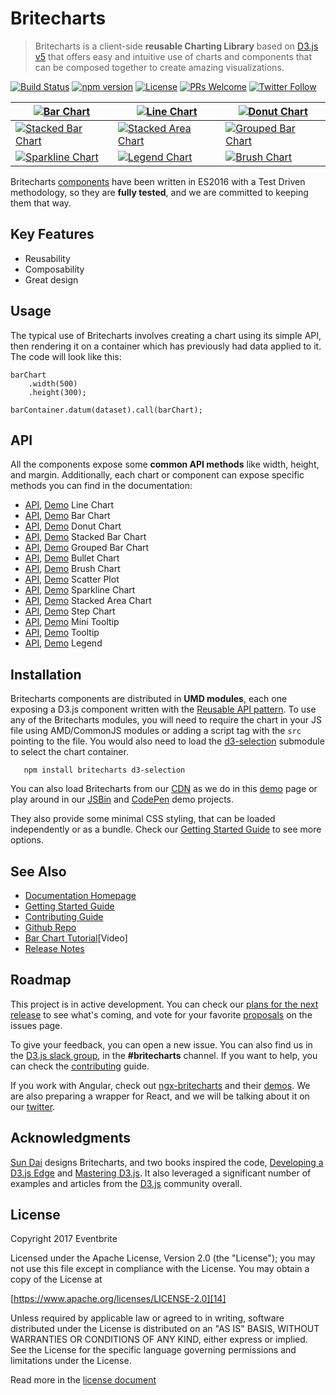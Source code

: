 # Britecharts
> Britecharts is a client-side **reusable Charting Library** based on [D3.js v5][1] that offers easy and intuitive use of charts and components that can be composed together to create amazing visualizations.

[![Build Status](https://travis-ci.org/eventbrite/britecharts.svg?branch=master)](https://travis-ci.org/eventbrite/britecharts)
[![npm version](https://badge.fury.io/js/britecharts.svg)](https://badge.fury.io/js/britecharts)
[![License](https://img.shields.io/badge/License-Apache%202.0-blue.svg)](https://opensource.org/licenses/Apache-2.0)
[![PRs Welcome](https://img.shields.io/badge/PRs-welcome-brightgreen.svg)](https://github.com/eventbrite/britecharts/blob/master/.github/CONTRIBUTING.md)
[![Twitter Follow](https://img.shields.io/twitter/follow/britecharts.svg?style=social&label=Follow)](https://twitter.com/Britecharts/followers)

| [![Bar Chart][barChartImg]][barChartDemo] | [![Line Chart][lineChartImg]][lineChartDemo] | [![Donut Chart][donutChartImg]][donutChartDemo] |
| ------ | ----- | ----- |
| [![Stacked Bar Chart][stackedBarChartImg]][stackedBarChartDemo] | [![Stacked Area Chart][stackedAreaChartLargeImg]][stackedAreaChartDemo] | [![Grouped Bar Chart][groupedBarChartImg]][groupedBarChartDemo] |
| [![Sparkline Chart][sparklineChartImg]][sparklineChartDemo] | [![Legend Chart][legendChartImg]][donutChartDemo] | [![Brush Chart][brushChartImg]][brushChartDemo] |

Britecharts [components][32] have been written in ES2016 with a Test Driven methodology, so they are **fully tested**, and we are committed to keeping them that way.

## Key Features

- Reusability
- Composability
- Great design

## Usage

The typical use of Britecharts involves creating a chart using its simple API, then rendering it on a container which has previously had data applied to it. The code will look like this:

    barChart
        .width(500)
        .height(300);

    barContainer.datum(dataset).call(barChart);

## API

All the components expose some **common API methods** like width, height, and margin. Additionally, each chart or component can expose specific methods you can find in the documentation:

 - [API][25], [Demo][lineChartDemo] Line Chart
 - [API][22], [Demo][barChartDemo] Bar Chart
 - [API][21], [Demo][donutChartDemo] Donut Chart
 - [API][38], [Demo][stackedBarChartDemo] Stacked Bar Chart
 - [API][40], [Demo][groupedBarChartDemo] Grouped Bar Chart
 - [API][43], [Demo][bulletChartDemo] Bullet Chart
 - [API][23], [Demo][brushChartDemo] Brush Chart
 - [API][41], [Demo][scatterPlotDemo] Scatter Plot
 - [API][29], [Demo][sparklineChartDemo] Sparkline Chart
 - [API][30], [Demo][stackedAreaChartDemo] Stacked Area Chart
 - [API][28], [Demo][stepChartDemo] Step Chart
 - [API][26], [Demo][barChartDemo] Mini Tooltip
 - [API][27], [Demo][lineChartDemo] Tooltip
 - [API][24], [Demo][donutChartDemo] Legend

## Installation

Britecharts components are distributed in **UMD modules**, each one exposing a D3.js component written with the [Reusable API pattern][3]. To use any of the Britecharts modules, you will need to require the chart in your JS file using AMD/CommonJS modules or adding a script tag with the `src` pointing to the file. You would also need to load the [d3-selection][37] submodule to select the chart container.

```
   npm install britecharts d3-selection
```

You can also load Britecharts from our [CDN][cdnHome] as we do in this [demo][cdnDemo] page or play around in our [JSBin][jsbinSandbox] and [CodePen][codepenDemos] demo projects.

They also provide some minimal CSS styling, that can be loaded independently or as a bundle. Check our [Getting Started Guide][gettingStarted] to see more options.

## See Also
- [Documentation Homepage][31]
- [Getting Started Guide][gettingStarted]
- [Contributing Guide][35]
- [Github Repo][33]
- [Bar Chart Tutorial][screenCast][Video]
- [Release Notes][13]

## Roadmap
This project is in active development. You can check our [plans for the next release][release3Project] to see what's coming, and vote for your favorite [proposals][proposals] on the issues page.

To give your feedback, you can open a new issue. You can also find us in the [D3.js slack group][d3Slack], in the **#britecharts** channel. If you want to help, you can check the [contributing][35] guide.

If you work with Angular, check out [ngx-britecharts][angularWrapper] and their [demos][angularWrapperDemos]. We are also preparing a wrapper for React, and we will be talking about it on our [twitter][twitter].

## Acknowledgments

[Sun Dai][sunsDribble] designs Britecharts, and two books inspired the code, [Developing a D3.js Edge][19] and [Mastering D3.js][20]. It also leveraged a significant number of examples and articles from the [D3.js][1] community overall.

## License

Copyright 2017 Eventbrite

Licensed under the Apache License, Version 2.0 (the "License");
you may not use this file except in compliance with the License.
You may obtain a copy of the License at

[https://www.apache.org/licenses/LICENSE-2.0][14]

Unless required by applicable law or agreed to in writing, software
distributed under the License is distributed on an "AS IS" BASIS,
WITHOUT WARRANTIES OR CONDITIONS OF ANY KIND, either express or implied.
See the License for the specific language governing permissions and
limitations under the License.

Read more in the [license document][15]


[1]: https://d3js.org/
[2]: https://webpack.github.io/
[3]: https://bost.ocks.org/mike/chart/
[12]: https://nodejs.org/en/download/
[13]: https://github.com/eventbrite/britecharts/releases
[14]: https://www.apache.org/licenses/LICENSE-2.0
[15]: https://github.com/eventbrite/britecharts/blob/master/LICENSE.md
[16]: https://github.com/eventbrite/britecharts/issues
[17]: https://github.com/babel/babel
[19]: https://bleedingedgepress.com/our-books/developing-a-d3-js-edge/
[20]: https://www.packtpub.com/web-development/mastering-d3js
[21]: https://eventbrite.github.io/britecharts/module-Donut.html
[22]: https://eventbrite.github.io/britecharts/module-Bar.html
[23]: https://eventbrite.github.io/britecharts/module-Brush.html
[24]: https://eventbrite.github.io/britecharts/module-Legend.html
[25]: https://eventbrite.github.io/britecharts/module-Line.html
[26]: https://eventbrite.github.io/britecharts/module-Mini-tooltip.html
[27]: https://eventbrite.github.io/britecharts/module-Tooltip.html
[28]: https://eventbrite.github.io/britecharts/module-Step.html
[29]: https://eventbrite.github.io/britecharts/module-Sparkline.html
[30]: https://eventbrite.github.io/britecharts/module-Stacked-area.html
[31]: https://eventbrite.github.io/britecharts/
[32]: https://eventbrite.github.io/britecharts/tutorial-kitchen-sink.html
[33]: https://github.com/eventbrite/britecharts
[gettingStarted]: https://eventbrite.github.io/britecharts/getting-started.html
[35]: https://github.com/eventbrite/britecharts/blob/master/.github/CONTRIBUTING.md
[36]: https://eventbrite.github.io/britecharts/img/logo-stripes-small.png
[37]: https://github.com/d3/d3-selection
[38]: https://eventbrite.github.io/britecharts/module-Stacked-bar.html
[40]: https://eventbrite.github.io/britecharts/module-Grouped-bar.html
[41]: https://eventbrite.github.io/britecharts/module-Scatter-plot.html
[42]: https://scrimba.com/casts/cZWm2tb
[43]: https://eventbrite.github.io/britecharts/module-Bullet.html

[cdnDemo]: https://eventbrite.github.io/britecharts/cdn.html
[cdnHome]: https://cdn.jsdelivr.net/npm/britecharts/dist/
[jsbinSandbox]: https://jsbin.com/wativun/3/edit?html,js,output
[codepenSandbox]: https://codepen.io/Golodhros/pen/PprGeP?editors=1010
[codepenDemos]: https://codepen.io/Britecharts/pens/forked/
[screenCast]: https://scrimba.com/casts/cZWm2tb
[angularWrapper]:  https://github.com/colapdev/ngx-britecharts
[angularWrapperDemos]:  https://colapdev.github.io/ngx-britecharts/
[twitter]: https://twitter.com/britecharts
[sunsDribble]: https://dribbble.com/sundai
[d3Slack]: https://d3js.slack.com/
[proposals]: https://github.com/eventbrite/britecharts/issues?q=is%3Aissue+is%3Aopen+label%3Aproposal
[release3Project]: https://github.com/eventbrite/britecharts/projects/2

[barChartDemo]: https://eventbrite.github.io/britecharts/tutorial-bar.html "Check the Demo"
[lineChartDemo]: https://eventbrite.github.io/britecharts/tutorial-line.html "Check the Demo"
[donutChartDemo]: https://eventbrite.github.io/britecharts/tutorial-donut.html "Check the Demo"
[scatterPlotDemo]: https://eventbrite.github.io/britecharts/tutorial-scatter-plot.html "Check the Demo"
[sparklineChartDemo]: https://eventbrite.github.io/britecharts/tutorial-sparkline.html "Check the Demo"
[stackedAreaChartDemo]: https://eventbrite.github.io/britecharts/tutorial-stacked-area.html "Check the Demo"
[stepChartDemo]: https://eventbrite.github.io/britecharts/tutorial-step.html "Check the Demo"
[brushChartDemo]: https://eventbrite.github.io/britecharts/tutorial-brush.html "Check the Demo"
[bulletChartDemo]: https://eventbrite.github.io/britecharts/tutorial-bullet.html "Check the Demo"
[stackedBarChartDemo]: https://eventbrite.github.io/britecharts/tutorial-stacked-bar.html "Check the Demo"
[groupedBarChartDemo]: https://eventbrite.github.io/britecharts/tutorial-grouped-bar.html "Check the Demo"
[stackedAreaDemo]: https://eventbrite.github.io/britecharts-react/#stacked-area-chart "Check the Demo"
[stackedAreaImg]: https://raw.githubusercontent.com/eventbrite/britecharts-react/master/src/docs/images/thumbnails/stacked-area.png

[barChartImg]: https://raw.githubusercontent.com/eventbrite/britecharts/master/src/doc/images/thumbnails/bar-chart.png
[lineChartImg]: https://raw.githubusercontent.com/eventbrite/britecharts/master/src/doc/images/thumbnails/line-chart.png
[donutChartImg]: https://raw.githubusercontent.com/eventbrite/britecharts/master/src/doc/images/thumbnails/donut-chart.png
[sparklineChartImg]: https://raw.githubusercontent.com/eventbrite/britecharts/master/src/doc/images/thumbnails/sparkline-chart.png
[stackedAreaChartImg]: https://raw.githubusercontent.com/eventbrite/britecharts/master/src/doc/images/thumbnails/stacked-area-chart.png
[stackedAreaChartLargeImg]: https://raw.githubusercontent.com/eventbrite/britecharts/master/src/doc/images/thumbnails/stacked-area-chart-large.png
[stepChartImg]: https://raw.githubusercontent.com/eventbrite/britecharts/master/src/doc/images/thumbnails/step-chart.png
[brushChartImg]: https://raw.githubusercontent.com/eventbrite/britecharts/master/src/doc/images/thumbnails/brush-chart.png
[stackedBarChartImg]: https://raw.githubusercontent.com/eventbrite/britecharts/master/src/doc/images/thumbnails/stacked-bar-chart.png
[groupedBarChartImg]: https://raw.githubusercontent.com/eventbrite/britecharts/master/src/doc/images/thumbnails/grouped-bar-chart.png
[legendChartImg]: https://raw.githubusercontent.com/eventbrite/britecharts/master/src/doc/images/thumbnails/legend-chart.png
